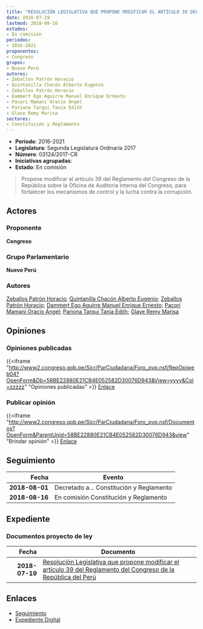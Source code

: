 ```yaml
---
title: "RESOLUCIÓN LEGISLATIVA QUE PROPONE MODIFICAR EL ARTÍCULO 39 DEL REGLAMENTO DEL CONGRESO DE LA REPÚBLICA"
date: 2018-07-19
lastmod: 2018-08-16
estados:
- En comisión
periodos:
- 2016-2021
proponentes:
- Congreso
grupos:
- Nuevo Perú
autores:
- Zeballos Patrón Horacio
- Quintanilla Chacón Alberto Eugenio
- Zeballos Patrón Horacio
- Dammert Ego Aguirre Manuel Enrique Ernesto
- Pacori Mamani Oracio Ángel
- Pariona Tarqui Tania Edith
- Glave Remy Marisa
sectores:
- Constitución y Reglamento
---
```

- **Periodo**: 2016-2021
- **Legislatura**: Segunda Legislatura Ordinaria 2017
- **Número**: 03124/2017-CR
- **Iniciativas agrupadas**: 
- **Estado**: En comisión

> Propone modificar el artículo 39 del Reglamento del Congreso de la República sobre la Oficina de Auditoría Interna del Congreso, para fortalecer los mecanismos de control y la lucha contra la corrupción.


## Actores

### Proponente

**Congreso**

### Grupo Parlamentario

**Nuevo Perú**

### Autores

[Zeballos Patrón Horacio](mailto:mailto:hzeballos@congreso.gob.pe); [Quintanilla Chacón Alberto Eugenio](mailto:mailto:aquintanilla@congreso.gob.pe); [Zeballos Patrón Horacio](mailto:mailto:hzeballos@congreso.gob.pe); [Dammert Ego Aguirre Manuel Enrique Ernesto](mailto:mailto:mdammert@congreso.gob.pe); [Pacori Mamani Oracio Ángel](mailto:mailto:opacori@congreso.gob.pe); [Pariona Tarqui Tania Edith](mailto:mailto:tpariona@congreso.gob.pe); [Glave Remy Marisa](mailto:mailto:mglave@congreso.gob.pe)

## Opiniones

### Opiniones publicadas

{{<iframe "http://www2.congreso.gob.pe/Sicr/ParCiudadana/Foro_pvp.nsf/RepOpiweb04?OpenForm&Db=58BE22880E21CB4E052582D30076D943&View=yyyy&Col=zzzzz" "Opiniones publicadas" >}}
[Enlace](http://www2.congreso.gob.pe/Sicr/ParCiudadana/Foro_pvp.nsf/RepOpiweb04?OpenForm&Db=58BE22880E21CB4E052582D30076D943&View=yyyy&Col=zzzzz)

### Publicar opinión

{{<iframe "http://www2.congreso.gob.pe/Sicr/ParCiudadana/Foro_pvp.nsf/Documentos?OpenForm&ParentUnid=58BE22880E21CB4E052582D30076D943&view" "Brindar opinión" >}}
[Enlace](http://www2.congreso.gob.pe/Sicr/ParCiudadana/Foro_pvp.nsf/Documentos?OpenForm&ParentUnid=58BE22880E21CB4E052582D30076D943&view)


## Seguimiento

| Fecha | Evento |
|------:|--------|
| **2018-08-01** | Decretado a... Constitución y Reglamento |
| **2018-08-16** | En comisión Constitución y Reglamento |

## Expediente

### Documentos proyecto de ley

| Fecha | Documento |
|------:|-----------|
| **2018-07-19** | [Resolución Legislativa que propone modificar el artículo 39 del Reglamento del Congreso de la República del Perú](http://www.leyes.congreso.gob.pe/Documentos/2016_2021/Proyectos_de_Ley_y_de_Resoluciones_Legislativas/PL0312420180719..pdf) |

## Enlaces

- [Seguimiento](http://www2.congreso.gob.pe/Sicr/TraDocEstProc/CLProLey2016.nsf/f7fff46988ca05b1052578e100829cc7/2f77fe1a8a61df72052582cf00745b22?OpenDocument)
- [Expediente Digital](http://www2.congreso.gob.pe/Sicr/TraDocEstProc/CLProLey2016.nsf/f7fff46988ca05b1052578e100829cc7/2f77fe1a8a61df72052582cf00745b22?OpenDocument&Click=05257FB7005EB655.eb71d0cf91d8294e05256cdf006b5706/$Body/0.1C6C)

